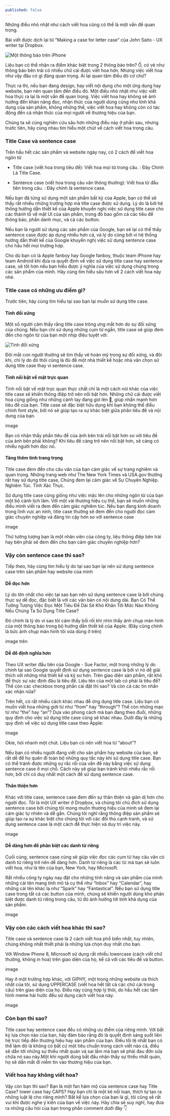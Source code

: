 ```yaml
---
published: false
---
```

Những điều nhỏ nhặt như cách viết hoa cũng có thể là một vấn đề quan trọng.

Bài viết được dịch lại từ “Making a case for letter case” của John Saito - UX writer tại Dropbox.

![Một thông báo trên iPhone]({{site.baseurl}}/_assets/images/vidu-thong-bao.jpg)


Liệu bạn có thể nhận ra điểm khác biệt trong 2 thông báo trên? Ồ, có vẻ như thông báo bên trái có nhiều chữ cái được viết hoa hơn. Nhưng việc viết hoa như vậy đâu có gì đáng quan trọng. Ai lại quan tâm điều đó cơ chứ?

Thực ra thì, nếu bạn đang design, hay viết nội dung cho một ứng dụng hay website, bạn nên quan tâm đến điều đó. Một điều nhỏ nhặt như việc viết hoa thực ra lại là một vấn đề quan trọng. Việc viết hoa hay không sẽ ảnh hưởng đến khản năng đọc, nhận thức của người dùng cũng như tính khả dụng của sản phẩm, không những thế, việc viết hoa hay không còn có tác động đến cả nhận thức của mọi người vể thương hiệu của bạn.

Chúng ta sẽ cùng nghiên cứu sâu hơn những điều này ở phần sau, nhưng trước tiên, hãy cùng nhau tìm hiểu một chút về cách viết hoa trong câu.

### Title Case và sentence case

Trên hầu hết các sản phẩm và website ngày nay, có 2 cách để viết hoa ngôn từ

- Title case (viết hoa trong tiêu đề): Viết hoa mọi từ trong câu.
: Đây Chính Là Title Case.

- Sentence case (viết hoa trong câu văn thông thường): Viết hoa từ đầu tiên trong câu.
: Đây chính là sentence case.

Nếu bạn đã từng sử dụng một sản phẩm bất kỳ của Apple, bạn có thể sẽ thấy rất nhiều những trường hợp mà title case được sử dụng. Lý do là bởi hệ thống hướng dẫn thiết kế của Apple khuyến nghị việc sử dụng title case cho các thành tố về mặt UI của sản phẩm, trong đó bao gồm cả các tiêu để thông báo, phần danh mục, và cả các button.

Nếu bạn là người sử dụng các sản phẩm của Google, bạn sẽ lại có thể thấy sentence case được áp dụng nhiều hơn cả, và lý do cũng bởi vì hệ thống hướng dẫn thiết kế của Google khuyến nghị việc sử dụng sentence case cho hầu hết mọi trường hợp.

Cho dù bạn có là Apple fanboy hay Google fanboy, thuộc team iPhone hay team Android khi đưa ra quyết định về việc sử dụng title case hay sentence case, sẽ tốt hơn nếu bạn hiểu được ý nghĩa của việc sử dụng chúng trong các sản phẩm của mình. Hãy cùng tìm hiểu sâu hơn về 2 cách viết hoa này nhé.

### Title case có những ưu điểm gì?

Trước tiên, hãy cùng tìm hiểu tại sao bạn lại muốn sử dụng title case.

#### Tính đối xứng

Một số người cảm thấy rằng title case trông ưng mắt hơn do sự đối xứng của chúng. Nếu bạn chỉ sử dụng những cụm từ ngắn, title case sẽ giúp đem đến cho ngôn từ của bạn một nhịp điệu tuyệt vời:

![Tính đối xứng]({{site.baseurl}}/assets/images/tinh-doi-xung.jpg)

Đôi mắt con người thường sẽ tìm thấy vẻ hoàn mỹ trong sự đối xứng, và đôi khi, chỉ lý do đó thôi cũng là đủ để một nhà thiết kế hoặc nhà văn chọn sử dụng title case thay vì sentence case.

#### Tính nổi bật về mặt trực quan

Tính nổi bật về mặt trực quan thực chất chỉ là một cách nói khác của việc title case sẽ khiến thông điệp trở nên nổi bật hơn. Những chữ cái được viết hoa cũng giống như những cánh tay đang giơ lên 🙌, giúp nhấn mạnh hơn tiêu đề của bạn. Title case sẽ đặc biệt hữu dụng khi bạn không thể điều chỉnh font style, bởi nó sẽ giúp tạo ra sự khác biệt giữa phần tiêu đề và nội dung của bạn.

image

Bạn có nhận thấy phần tiêu đề của ảnh bên trái nổi bật hơn so với tiêu đề của ảnh bên phải không? Khi tiêu đề càng trở nên nổi bật hơn, sẽ càng có nhiều người hơn đọc nó.

#### Tăng thêm tính trang trọng

Title case đem đến cho câu văn của bạn cảm giác về sự trang nghiêm và quan trọng. Những trang web như The New York Times và USA.gov thường rất hay sử dụng title case, Chúng đem lại cảm giác về Sự Chuyên Nghiệp. Nghiêm Túc. Tính Xác Thực.

Sử dụng title case cũng giống như việc mặc lên cho những ngôn từ của bạn một bộ cánh lịch lãm. Với một vài thương hiệu cụ thể, bạn sẽ muốn những điều mình viết ra đem đến cảm giác nghiêm túc. Nếu bạn đang kinh doanh trong lĩnh vực an ninh, title case thường sẽ đem đến cho người đọc cảm giác chuyên nghiệp và đáng tin cậy hơn so với sentence case

image

Thử tưởng tượng bạn là một nhân viên của công ty, liệu thông điệp bên trái hay bên phải sẽ đem đến cho bạn cảm giác chuyên nghiệp hơn?

### Vậy còn sentence case thì sao?

Tiếp theo, hãy cùng tìm hiểu lý do tại sao bạn lại nên sử dụng sentence case trên sản phẩm hay website của mình

#### Dễ đọc hơn

Lý do lớn nhất cho việc tại sao bạn nên sử dụng sentence case là bởi chúng thực sự dễ đọc, đặc biệt là với các văn bản có nội dung dài. Bạn Có Thể Tưởng Tượng Việc Đọc Một Tiêu Đề Dài Sẽ Khó Khăn Tới Mức Nào Không Nếu Chúng Ta Sử Dụng Title Case?

Đó chính là lý do vì sao tôi cảm thấy bối rối khi nhìn thấy ảnh chụp màn hình của một thông báo trong bộ hướng dẫn thiết kế của Apple. (Đây cũng chính là bức ảnh chụp màn hình tôi vừa dùng ở trên)

image trên

#### Dễ để định nghĩa hơn

Theo UX writer đầu tiên của Google - Sue Factor, một trong những lý do chính tại sao Google quyết định sử dụng sentence case là bởi vì nó dễ giải thích với những nhà thiết kế và kỹ sư hơn. Trên giao diện sản phẩm, rất khó để thực sự xác định đâu là tiêu đề. Liệu tên của một tab có phải là tiêu đề? Thế còn các checkbox trong phần cài đặt thì sao? Và còn cả các tin nhắn xác nhận nữa?

Trên hết, có rất nhiều cách khác nhau để ứng dụng title case. Liệu bạn có muốn viết hoa những giới từ như “from” hay “through”? Thế còn những mạo từ như “the” hay “an”? Dựa vào phong cách mà bạn đang theo đuổi, những quy định cho việc sử dụng title case cũng sẽ khác nhau. Dưới đây là những quy định về việc sử dụng title case theo Apple:

image

Okie, hỏi nhanh một chút. Liệu bạn có nên viết hoa từ “about”?

Nếu bạn có nhiều người đang viết cho sản phẩm hay website của bạn, sẽ rất dễ để họ quên đi toàn bộ những quy tắc này khi sử dụng title case. Bạn có thể tránh được những sự rắc rối của vấn đề này bằng việc sử dụng sentence case ở mọi chỗ. Cách này sẽ giúp bạn tránh khỏi nhiều rắc rối hơn, bởi chỉ có duy nhất một cách để sử dụng sentence case.

#### Thân thiện hơn

Khác với title case, sentence case đem đến sự thân thiện và giản dị hơn cho người đọc. Tôi là một UX writer ở Dropbox, và chúng tôi chủ đích sử dụng sentence case bởi chúng tôi mong muốn thương hiệu của mình sẽ đem lại cảm giác tự nhiên và dễ gần. Chúng tôi nghĩ rằng thông điệp sản phẩm sẽ giúp tạo ra sự khác biệt cho chúng tôi với các đối thủ cạnh tranh, và sử dụng sentence case là một cách để thực hiện và duy trì việc này.

image

#### Dễ dàng hơn để phân biệt các danh từ riêng

Cuối cùng, sentence case cùng sẽ giúp việc đọc các cụm từ hay câu văn có danh từ riêng trở nên dễ dàng hơn. Danh từ riêng là các từ  mà bạn sẽ luôn viết hoa, như là tên của bạn, New York, hay Microsoft.

Rất nhiều công ty ngày nay đặt cho những tính năng và sản phẩm của mình những cái tên mang tính mô tả cụ thể như “Inbox” hay “Calendar”, hay những cái tên khác lạ như “Spark” hay “Fantastical”. Nếu bạn sử dụng title case trong tất cả các button của mình, chúng sẽ khiến người dùng khó phân biệt được danh từ riêng trong câu, từ đó ảnh hưởng tới tính khả dụng của sản phẩm.

image

### Vậy còn các cách viết hoa khác thì sao?

Title case và sentence case là 2 cách viết hoa phổ biến nhất, tuy nhiên, chúng không nhất thiết phải là những lựa chọn duy nhất cho bạn.

Với Window Phone 8, Microsoft sử dụng rất nhiều lowercase (cách viết chữ thường, không in hoa) trên giao diện của họ, kể cả với các tiêu đề và button.

image

Hay ở một trường hợp khác, với GIPHY, một trong những website ưa thích nhất của tôi, sử dụng UPPERCASE (viết hoa hết tất cả các chữ cái trong câu) trên giao diện của họ. Điều này cũng hợp lý thôi, do hầu hết các tấm hình meme hài hước đều sử dụng cách viết hoa này.

image

### Còn bạn thì sao?

Title case hay sentence case đều có những ưu điểm của riêng mình. Với bất kỳ lựa chọn nào của bạn, hãy đảm bảo rằng đó là quyết định sáng suốt liên hệ trực tiếp đến thương hiệu hay sản phẩm của bạn. Điều tồi tệ nhất bạn có thể làm đó là không có bất cứ một tiêu chuẩn trong cách viết nào cả, điều sẽ dẫn tới những sự thiếu nhất quán và sai lầm mà bạn sẽ phải đau đớn sửa chữa nó sau này.Một khi người dùng bắt đầu nhận thấy sự thiếu nhất quán, họ sẽ dần mất đi niềm tin vào thương hiệu của bạn.

### Viết hoa hay không viết hoa?

Vậy còn bạn thì sao? Bạn là một fan hâm mộ của sentence case hay Title Case? lower case hay CAPS? Hay bạn chỉ là một kẻ nổi loạn, thích tự tạo ra những luật lệ cho riêng mình?
Bất kể lựa chọn của bạn là gì, tôi cũng sẽ rất vui khi được nghe ý kiến của bạn về việc này. Hãy chia sẻ suy nghĩ, hay đưa ra những câu hỏi của bạn trong phần comment dưới đây 👇



